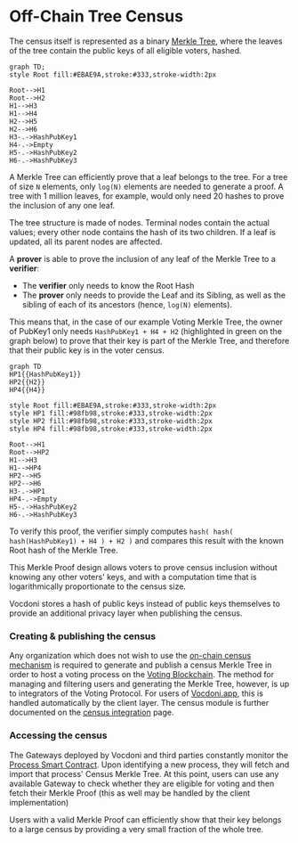 # Off-Chain Tree Census

The census itself is represented as a binary [Merkle Tree](https://en.wikipedia.org/wiki/Merkle_tree), where the leaves of the tree contain the public keys of all eligible voters, hashed. 

```mermaid
graph TD;
style Root fill:#EBAE9A,stroke:#333,stroke-width:2px

Root-->H1
Root-->H2
H1-->H3
H1-->H4
H2-->H5
H2-->H6
H3-.->HashPubKey1
H4-.->Empty
H5-.->HashPubKey2
H6-.->HashPubKey3
```

A Merkle Tree can efficiently prove that a leaf belongs to the tree. For a tree of size `N` elements, only `log(N)` elements are needed to generate a proof. A tree with 1 million leaves, for example, would only need 20 hashes to prove the inclusion of any one leaf. 

The tree structure is made of nodes. Terminal nodes contain the actual values; every other node contains the hash of its two children. If a leaf is updated, all its parent nodes are affected.

A **prover** is able to prove the inclusion of any leaf of the Merkle Tree to a **verifier**:
+ The **verifier** only needs to know the Root Hash
+ The **prover** only needs to provide the Leaf and its Sibling, as well as the sibling of each of its ancestors (hence, `log(N)` elements).

This means that, in the case of our example Voting Merkle Tree, the owner of PubKey1 only needs `HashPubKey1 + H4 + H2` (highlighted in green on the graph below) to prove that their key is part of the Merkle Tree, and therefore that their public key is in the voter census. 

```mermaid
graph TD
HP1{{HashPubKey1}}
HP2{{H2}}
HP4{{H4}}

style Root fill:#EBAE9A,stroke:#333,stroke-width:2px
style HP1 fill:#98fb98,stroke:#333,stroke-width:2px
style HP2 fill:#98fb98,stroke:#333,stroke-width:2px
style HP4 fill:#98fb98,stroke:#333,stroke-width:2px

Root-->H1
Root-->HP2
H1-->H3
H1-->HP4
HP2-->H5
HP2-->H6
H3-.->HP1
HP4-.->Empty
H5-.->HashPubKey2
H6-.->HashPubKey3
```

To verify this proof, the verifier simply computes `hash( hash( hash(HashPubKey1) + H4 ) + H2 )` and compares this result with the known Root hash of the Merkle Tree.

This Merkle Proof design allows voters to prove census inclusion without knowing any other voters' keys, and with a computation time that is logarithmically proportionate to the census size. 

Vocdoni stores a hash of public keys instead of public keys themselves to provide an additional privacy layer when publishing the census.

### Creating & publishing the census

Any organization which does not wish to use the [on-chain census mechanism](02-on-chain.md) is required to generate and publish a census Merkle Tree in order to host a voting process on the [Voting Blockchain](services/vochain.md). The method for managing and filtering users and generating the Merkle Tree, however, is up to integrators of the Voting Protocol. For users of [Vocdoni.app](https://vocdoni.app), this is handled automatically by the client layer. The census module is further documented on the [census integration](../../integration/census/general.md) page.

### Accessing the census

The Gateways deployed by Vocdoni and third parties constantly monitor the [Process Smart Contract](smart-contracts/process.md). Upon identifying a new process, they will fetch and import that process' Census Merkle Tree. At this point, users can use any available Gateway to check whether they are eligible for voting and then fetch their Merkle Proof (this as well may be handled by the client implementation)

Users with a valid Merkle Proof can efficiently show that their key belongs to a large census by providing a very small fraction of the whole tree.
